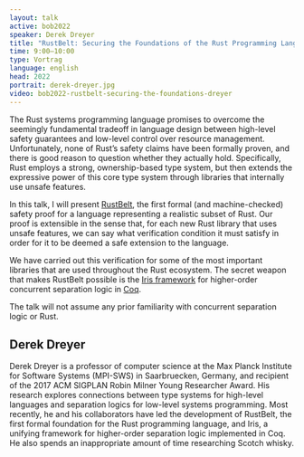 ```yaml
---
layout: talk
active: bob2022
speaker: Derek Dreyer
title: "RustBelt: Securing the Foundations of the Rust Programming Language"
time: 9:00–10:00
type: Vortrag
language: english
head: 2022
portrait: derek-dreyer.jpg
video: bob2022-rustbelt-securing-the-foundations-dreyer
---
```


The Rust systems programming language promises to overcome the
seemingly fundamental tradeoff in language design between high-level
safety guarantees and low-level control over resource
management. Unfortunately, none of Rust’s safety claims have been
formally proven, and there is good reason to question whether they
actually hold. Specifically, Rust employs a strong, ownership-based
type system, but then extends the expressive power of this core type
system through libraries that internally use unsafe features.

In this talk, I will present
[RustBelt](http://plv.mpi-sws.org/rustbelt), the first formal (and
machine-checked) safety proof for a language representing a realistic
subset of Rust. Our proof is extensible in the sense that, for each
new Rust library that uses unsafe features, we can say what
verification condition it must satisfy in order for it to be deemed a
safe extension to the language. 

We have carried out this verification for some of the most important
libraries that are used throughout the Rust ecosystem.  The secret
weapon that makes RustBelt possible is the [Iris
framework](http://iris-project.org) for higher-order concurrent
separation logic in [Coq](https://coq.inria.fr/).

The talk will not assume any prior familiarity with concurrent
separation logic or Rust.

## Derek Dreyer

Derek Dreyer is a professor of computer science at the Max Planck
Institute for Software Systems (MPI-SWS) in Saarbruecken, Germany, and
recipient of the 2017 ACM SIGPLAN Robin Milner Young Researcher Award.
His research explores connections between type systems for high-level
languages and separation logics for low-level systems programming.
Most recently, he and his collaborators have led the development of
RustBelt, the first formal foundation for the Rust programming
language, and Iris, a unifying framework for higher-order separation
logic implemented in Coq.  He also spends an inappropriate amount of
time researching Scotch whisky.
